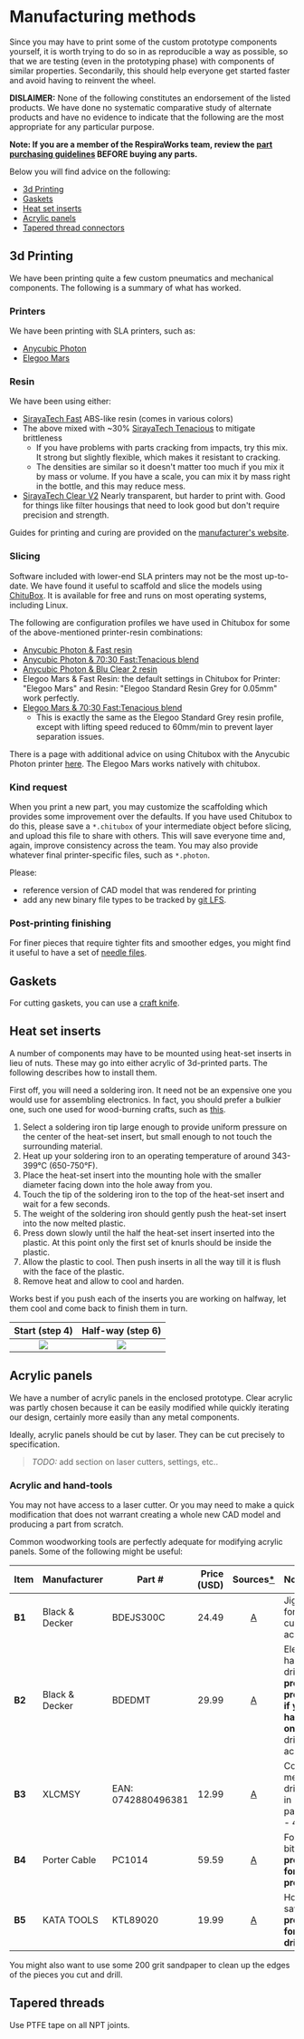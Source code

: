 # Manufacturing methods

Since you may have to print some of the custom prototype components yourself, it is worth trying to do so in as
reproducible a way as possible, so that we are testing (even in the prototyping phase) with components of similar
properties. Secondarily, this should help everyone get started faster and avoid having to reinvent the wheel.

**DISLAIMER:** None of the following constitutes an endorsement of the listed products. We have done no systematic
comparative study of alternate products and have no evidence to indicate that the following are the most appropriate
for any particular purpose.

**Note: If you are a member of the RespiraWorks team, review the [part purchasing guidelines][ppg]
BEFORE buying any parts.**

[ppg]: ../purchasing_guidelines.md

Below you will find advice on the following:
* [3d Printing](#3d-printing)
* [Gaskets](#gaskets)
* [Heat set inserts](#heat-set-inserts)
* [Acrylic panels](#acrylic-panels)
* [Tapered thread connectors](#tapered-threads)

## 3d Printing

We have been printing quite a few custom pneumatics and mechanical components. The following is a summary of what has
worked.

### Printers

We have been printing with SLA printers, such as:

* [Anycubic Photon](https://www.anycubic.com/collections/anycubic-photon-3d-printers/products/anycubic-photon-3d-printer)
* [Elegoo Mars](https://www.elegoo.com/collections/mars-series)

### Resin

We have been using either:
* [SirayaTech Fast](https://www.amazon.com/ABS-Like-Curing-Non-Brittle-Printing-Resin/dp/B07WFJ53LP) ABS-like resin
  (comes in various colors)
* The above mixed with ~30% [SirayaTech Tenacious](https://www.amazon.com/Tenacious-Flexible-Resistant-Siraya-Tech/dp/B07PLJ9XW9)
  to mitigate brittleness
  * If you have problems with parts cracking from impacts, try this mix.  It strong but slightly flexible, which makes
    it resistant to cracking.
  * The densities are similar so it doesn't matter too much if you mix it by mass or volume.  If you have a scale, you
    can mix it by mass right in the bottle, and this may reduce mess.
* [SirayaTech Clear V2](https://www.amazon.com/Blu-Strong-Precise-Resolution-Printing/dp/B083DLSR1W) Nearly transparent,
  but harder to print with. Good for things like filter housings that need to look good but don't require precision
  and strength.

Guides for printing and curing are provided on the [manufacturer's website](https://siraya.tech/pages/support).

### Slicing

Software included with lower-end SLA printers may not be the most up-to-date. We have found it useful to scaffold and
slice the models using [ChituBox](https://www.chitubox.com/). It is available for free and runs on most operating
systems, including Linux.

The following are configuration profiles we have used in Chitubox for some of the above-mentioned printer-resin combinations:
* [Anycubic Photon & Fast resin](AnyCubic_Photon_Siraya_fast_profile.cfg)
* [Anycubic Photon & 70:30 Fast:Tenacious blend](AnyCubic_Photon_Fast7_+_tenacious3_profile.cfg)
* [Anycubic Photon & Blu Clear 2 resin](AnyCubic_Photon_Siraya_Blu_Clear_2_profile.cfg)
* Elegoo Mars & Fast Resin: the default settings in Chitubox for Printer: "Elegoo Mars" and Resin: "Elegoo Standard Resin Grey for 0.05mm" work perfectly.
* [Elegoo Mars & 70:30 Fast:Tenacious blend](Elegoo_Mars_70fast_30tenacious_profile.cfg)
  * This is exactly the same as the Elegoo Standard Grey resin profile, except with lifting speed reduced to 60mm/min to prevent layer separation issues.

There is a page with additional advice on using Chitubox with the Anycubic Photon printer
[here](https://all3dp.com/2/chitubox-anycubic-photon-settings-profile/).
The Elegoo Mars works natively with chitubox.

### Kind request

When you print a new part, you may customize the scaffolding which provides some improvement over the defaults. If you
have used Chitubox to do this, please save a `*.chitubox` of your intermediate object before slicing, and upload this
file to share with others. This will save everyone time and, again, improve consistency across the team. You may
also provide whatever final printer-specific files, such as `*.photon`.

Please:
* reference version of CAD model that was rendered for printing
* add any new binary file types to be tracked by [git LFS](https://github.com/RespiraWorks/Ventilator/wiki#adding-new-binary-files).

### Post-printing finishing

For finer pieces that require tighter fits and smoother edges, you might find it useful to have
a set of [needle files](https://www.grainger.com/product/23N602).

## Gaskets

For cutting gaskets, you can use a
[craft knife](https://www.amazon.com/Fiskars-167110-1001-Heavy-Craft-Knife/dp/B001A42CTW).

## Heat set inserts

A number of components may have to be mounted using heat-set inserts in lieu of nuts. These may go into
either acrylic of 3d-printed parts. The following describes how to install them.

First off, you will need a soldering iron. It need not be an expensive one you would use for assembling electronics.
In fact, you should prefer a bulkier one, such one used for wood-burning crafts, such as
[this](https://www.amazon.com/Walnut-Hollow-Versa-Temp-Temperature-Woodburning/dp/B005P1TRAS).

1. Select a soldering iron tip large enough to provide uniform pressure on the center of the heat-set insert, but small
   enough to not touch the surrounding material.
2. Heat up your soldering iron to an operating temperature of around 343-399&deg;C (650-750&deg;F).
3. Place the heat-set insert into the mounting hole with the smaller diameter facing down into the hole away from you.
4. Touch the tip of the soldering iron to the top of the heat-set insert and wait for a few seconds.
5. The weight of the soldering iron should gently push the heat-set insert into the now melted plastic.
6. Press down slowly until the half the heat-set insert inserted into the plastic. At this point only the first set of
   knurls should be inside the plastic.
7. Allow the plastic to cool. Then push inserts in all the way till it is flush with the face of the plastic.
8. Remove heat and allow to cool and harden.

Works best if you push each of the inserts you are working on halfway, let them cool and come back to finish
them in turn.

| Start (step 4)             | Half-way (step 6)           |
|:--------------------------:|:---------------------------:|
|![](images/insert1.jpg) | ![](images/insert2.jpg) |


## Acrylic panels

We have a number of acrylic panels in the enclosed prototype. Clear acrylic was partly chosen because it
can be easily modified while quickly iterating our design, certainly more easily than any metal components.

Ideally, acrylic panels should be cut by laser. They can be cut precisely to specification.

>*TODO:* add section on laser cutters, settings, etc..

### Acrylic and hand-tools

You may not have access to a laser cutter. Or you may need to make a quick modification that does not warrant
creating a whole new CAD model and producing a part from scratch.

Common woodworking tools are perfectly adequate for modifying acrylic panels. Some of the following might be useful:

| Item   | Manufacturer   | Part #             | Price (USD)  | Sources[*][ppg] | Notes |
| ------ | -------------- | -------------------| ------------:|:---------------:|:------|
| **B1** | Black & Decker | BDEJS300C          | 24.49        | [A][b1amzn]     | Jigsaw, for cutting acrylic |
| **B2** | Black & Decker | BDEDMT             | 29.99        | [A][b2amzn]     | Electric hand drill, **drill press preferred if you have one**, for drilling acrylic |
| **B3** | XLCMSY         | EAN: 0742880496381 | 12.99        | [A][b3amzn]     | Cobalt metric drill bits, in particular - 4.5mm |
| **B4** | Porter Cable   | PC1014             | 59.59        | [A][b4amzn]     | Forstner bits, **preferred for drill press** |
| **B5** | KATA TOOLS     | KTL89020           | 19.99        | [A][b5amzn]     | Hole saws, **preferred for hand drill** |

[b1amzn]: https://www.amazon.com/BLACK-DECKER-Jig-Amp-BDEJS300C/dp/B00OJ72L84
[b2amzn]: https://www.amazon.com/BLACK-DECKER-BDEDMT-Matrix-Driver/dp/B0094B9BHE
[b3amzn]: https://www.amazon.com/XLCMSY-Straight-Resistant-Stainless-1-5-6-5mm/dp/B07ZQGXWGL
[b4amzn]: https://www.amazon.com/PORTER-CABLE-PC1014-Forstner-Bit-14-Piece/dp/B004TSZEB4
[b5amzn]: https://www.amazon.com/KATA-19-152mm-Mandrels-Installation-Plywood/dp/B08JCHY2DM

You might also want to use some 200 grit sandpaper to clean up the edges of the pieces you cut and drill.

## Tapered threads

Use PTFE tape on all NPT joints.
